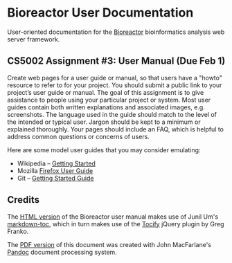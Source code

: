 # Bioreactor User Documentation

User-oriented documentation for the [Bioreactor][1] bioinformatics analysis web
server framework.

## CS5002 Assignment #3: User Manual (Due Feb 1)

Create web pages for a user guide or manual, so that users have a "howto"
resource to refer to for your project. You should submit a public link to your
project’s user guide or manual.  The goal of this assignment is to give
assistance to people using your particular project or system. Most user guides
contain both written explanations and associated images, e.g. screenshots. The
language used in the guide should match to the level of the intended or typical
user. Jargon should be kept to a minimum or explained thoroughly. Your pages
should include an FAQ, which is helpful to address common questions or concerns
of users. 

Here are some model user guides that you may consider emulating:

* Wikipedia – [Getting Started](http://en.wikipedia.org/wiki/Help:Contents/Getting_started)
* Mozilla [Firefox User Guide](http://www.mozilla.org/en-US/firefox/central/)
* Git – [Getting Started Guide](http://git-scm.com/book/en/Getting-Started)

## Credits
The [HTML version][3] of the Bioreactor user manual makes use of Junil Um's
[markdown-toc][4], which in turn makes use of the [Tocify][5] jQuery plugin by
Greg Franko.

The [PDF version][6] of this document was created with John MacFarlane's
[Pandoc][7] document processing system.

[1]: https://github.uc.edu/Bioreactor/bioreactor
[3]: https://github.uc.edu/pages/Bioreactor/bioreactor-docs
[4]: https://github.com/powerumc/markdown-toc
[5]: http://gregfranko.com/jquery.tocify.js/
[6]: https://github.uc.edu/pages/EECE3093SoftwareEngineering-Summer2014/TeamMachine-Docs/TM_Requirements.pdf
[7]: http://johnmacfarlane.net/pandoc/index.html
